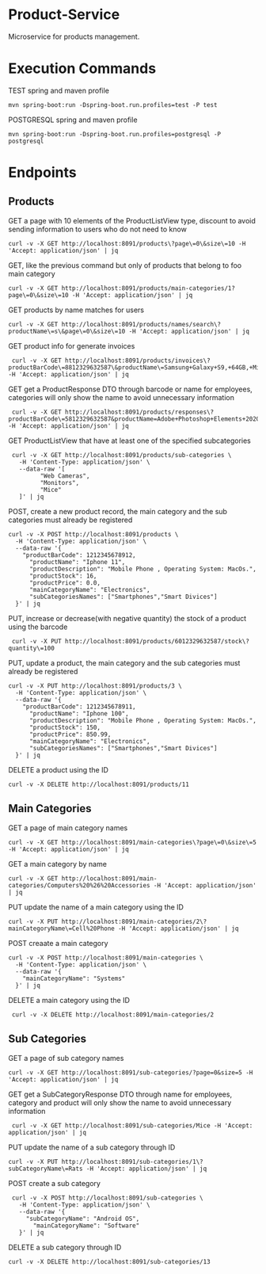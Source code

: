 # Product-Service

Microservice for products management.

# Execution Commands

TEST spring and maven profile

    mvn spring-boot:run -Dspring-boot.run.profiles=test -P test

POSTGRESQL spring and maven profile

    mvn spring-boot:run -Dspring-boot.run.profiles=postgresql -P postgresql


# Endpoints

## Products

GET a page with 10 elements of the ProductListView type, discount to avoid sending information to users who do not need to know

    curl -v -X GET http://localhost:8091/products\?page\=0\&size\=10 -H 'Accept: application/json' | jq

GET, like the previous command but only of products that belong to foo main category

    curl -v -X GET http://localhost:8091/products/main-categories/1?page\=0\&size\=10 -H 'Accept: application/json' | jq

GET products by name matches for users

    curl -v -X GET http://localhost:8091/products/names/search\?productName\=s\&page\=0\&size\=10 -H 'Accept: application/json' | jq

GET product info for generate invoices

     curl -v -X GET http://localhost:8091/products/invoices\?productBarCode\=8812329632587\&productName\=Samsung+Galaxy+S9,+64GB,+Midnight+Black -H 'Accept: application/json' | jq

GET get a ProductResponse DTO through barcode or name for employees, categories will only show the name to avoid unnecessary information

     curl -v -X GET http://localhost:8091/products/responses\?productBarCode\=5812329632587&productName=Adobe+Photoshop+Elements+2020 -H 'Accept: application/json' | jq

GET ProductListView that have at least one of the specified subcategories

     curl -v -X GET http://localhost:8091/products/sub-categories \
       -H 'Content-Type: application/json' \
       --data-raw '[
             "Web Cameras",
             "Monitors",
             "Mice"
       ]' | jq

POST, create a new product record, the main category and the sub categories must already be registered

    curl -v -X POST http://localhost:8091/products \
      -H 'Content-Type: application/json' \
      --data-raw '{
        "productBarCode": 1212345678912,
          "productName": "Iphone 11",
          "productDescription": "Mobile Phone , Operating System: MacOs.",
          "productStock": 16,
          "productPrice": 0.0,
          "mainCategoryName": "Electronics",
          "subCategoriesNames": ["Smartphones","Smart Divices"]
      }' | jq

PUT, increase or decrease(with negative quantity) the stock of a product using the barcode

     curl -v -X PUT http://localhost:8091/products/6012329632587/stock\?quantity\=100

PUT, update a product, the main category and the sub categories must already be registered

    curl -v -X PUT http://localhost:8091/products/3 \
      -H 'Content-Type: application/json' \
      --data-raw '{
        "productBarCode": 1212345678911,
          "productName": "Iphone 100",
          "productDescription": "Mobile Phone , Operating System: MacOs.",
          "productStock": 150,
          "productPrice": 850.99,
          "mainCategoryName": "Electronics",
          "subCategoriesNames": ["Smartphones","Smart Divices"]
      }' | jq

DELETE a product using the ID

    curl -v -X DELETE http://localhost:8091/products/11



## Main Categories


GET a page of main category names

    curl -v -X GET http://localhost:8091/main-categories\?page\=0\&size\=5 -H 'Accept: application/json' | jq

GET a main category by name

    curl -v -X GET http://localhost:8091/main-categories/Computers%20%26%20Accessories -H 'Accept: application/json' | jq

PUT update the name of a main category using the ID

    curl -v -X PUT http://localhost:8091/main-categories/2\?mainCategoryName\=Cell%20Phone -H 'Accept: application/json' | jq

POST creaate a main category

    curl -v -X POST http://localhost:8091/main-categories \
      -H 'Content-Type: application/json' \
      --data-raw '{
        "mainCategoryName": "Systems"
      }' | jq

DELETE a main category using the ID

     curl -v -X DELETE http://localhost:8091/main-categories/2


## Sub Categories

GET a page of sub category names

    curl -v -X GET http://localhost:8091/sub-categories/?page=0&size=5 -H 'Accept: application/json' | jq

GET get a SubCategoryResponse DTO through name for employees, category and product will only show the name to avoid unnecessary information

     curl -v -X GET http://localhost:8091/sub-categories/Mice -H 'Accept: application/json' | jq

PUT update the name of a sub category through ID

    curl -v -X PUT http://localhost:8091/sub-categories/1\?subCategoryName\=Rats -H 'Accept: application/json' | jq

POST create a sub category

     curl -v -X POST http://localhost:8091/sub-categories \
       -H 'Content-Type: application/json' \
       --data-raw '{
         "subCategoryName": "Android OS",
           "mainCategoryName": "Software"
       }' | jq

DELETE a sub category through ID

    curl -v -X DELETE http://localhost:8091/sub-categories/13
